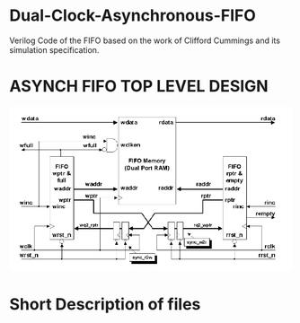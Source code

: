 # Dual-Clock-Asynchronous-FIFO
Verilog Code of the FIFO based on the work of Clifford Cummings and its simulation specification.

# ASYNCH FIFO TOP LEVEL DESIGN
![alt text](https://github.com/siddhant23tomar/Dual-Clock-Asynchronous-FIFO/blob/main/FIFO_TOP_LEVEL.png?raw=true)
# Short Description of files 

